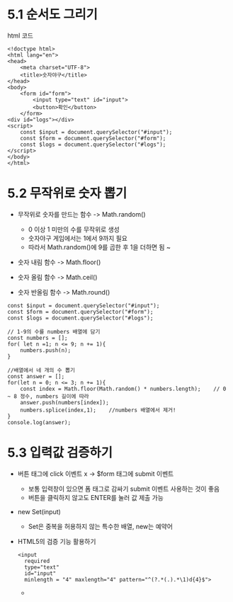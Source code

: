 # 5.1 순서도 그리기
html 코드
````
<!doctype html>
<html lang="en">
<head>
    <meta charset="UTF-8">
    <title>숫자야구</title>
</head>
<body>
    <form id="form">
        <input type="text" id="input">
        <button>확인</button>
    </form>
<div id="logs"></div>
<script>
    const $input = document.querySelector("#input");
    const $form = document.querySelector("#form");
    const $logs = document.querySelector("#logs");
</script>
</body>
</html>
````

# 5.2 무작위로 숫자 뽑기
- 무작위로 숫자를 만드는 함수 -> Math.random()
  - 0 이상 1 미만의 수를 무작위로 생성
  - 숫자야구 게임에서는 1에서 9까지 필요
  - 따라서 Math.random()에 9를 곱한 후 1을 더하면 됨 ~

- 숫자 내림 함수 -> Math.floor()
- 숫자 올림 함수 -> Math.ceil()
- 숫자 반올림 함수 -> Math.round()

````
const $input = document.querySelector("#input");
const $form = document.querySelector("#form");
const $logs = document.querySelector("#logs");

// 1-9의 수를 numbers 배열에 담기
const numbers = [];
for( let n =1; n <= 9; n += 1){
    numbers.push(n);
}

//배열에서 네 개의 수 뽑기
const answer = [];
for(let n = 0; n <= 3; n += 1){
    const index = Math.floor(Math.random() * numbers.length);    // 0 ~ 8 정수, numbers 길이에 따라
    answer.push(numbers[index]);
    numbers.splice(index,1);    //numbers 배열에서 제거!
}
console.log(answer);
````

# 5.3 입력값 검증하기
- 버튼 태그에 click 이벤트 x ->  $form 태그에 submit 이벤트
  - 보통 입력창이 있으면 폼 태그로 감싸기 submit 이벤트 사용하는 것이 좋음 
  - 버튼을 클릭하지 않고도 ENTER를 눌러 값 제출 가능

- new Set(input)
  - Set은 중복을 허용하지 않는 특수한 배열, new는 예약어
  
- HTML5의 검증 기능 활용하기
  ````
  <input
    required
    type="text"
    id="input"
    minlength = "4" maxlength="4" pattern="^(?.*(.).*\1)d{4}$">
  ````
  - 